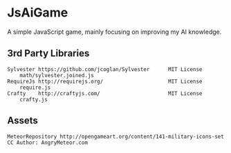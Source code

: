 JsAiGame
========

A simple JavaScript game, mainly focusing on improving my AI knowledge.

## 3rd Party Libraries
    Sylvester https://github.com/jcoglan/Sylvester 		MIT License
    	math/sylvester.joined.js
    RequireJs http://requirejs.org/ 					MIT License
    	require.js
    Crafty    http://craftyjs.com/						MIT License
    	crafty.js

## Assets
	MeteorRepository http://opengameart.org/content/141-military-icons-set 	CC Author: AngryMeteor.com